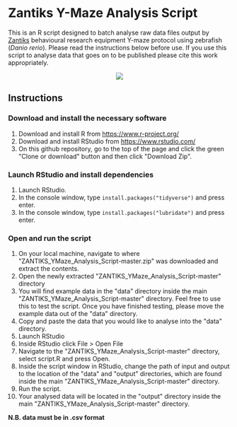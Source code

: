 # Zantiks Y-Maze Analysis Script
This is an R script designed to batch analyse raw data files output by [Zantiks](https://zantiks.com/) behavioural research equipment Y-maze protocol using zebrafish (*Danio rerio*). Please read the instructions below before use. If you use this script to analyse data that goes on to be published please cite this work appropriately.

<p align="center">
<img src="https://github.com/thejamesclay/ZANTIKS_YMaze_Analysis_Script/blob/master/Y_zones.png">
</p>

## Instructions

### Download and install the necessary software

1. Download and install R from  https://www.r-project.org/ 
2. Download and install RStudio from https://www.rstudio.com/
3. On this github repository, go to the top of the page and click the green "Clone or download" button and then click "Download Zip".

### Launch RStudio and install dependencies

1. Launch RStudio.
2. In the console window, type `install.packages("tidyverse")` and press enter.
3. In the console window, type `install.packages("lubridate")` and press enter.

### Open and run the script

1. On your local machine, navigate to where "ZANTIKS_YMaze_Analysis_Script-master.zip" was downloaded and extract the contents.
2. Open the newly extracted "ZANTIKS_YMaze_Analysis_Script-master" directory
3. You will find example data in the "data" directory inside the main "ZANTIKS_YMaze_Analysis_Script-master" directory. Feel free to use this to test the script. Once you have finished testing, please move the example data out of the "data" directory.
4. Copy and paste the data that you would like to analyse into the "data" directory.
5. Launch RStudio
6. Inside RStudio click File > Open File 
7. Navigate to the "ZANTIKS_YMaze_Analysis_Script-master" directory, select script.R and press Open.
8. Inside the script window in RStudio, change the path of input and output to the location of the "data" and "output" directories, which are found inside the main "ZANTIKS_YMaze_Analysis_Script-master" directory.
9. Run the script.
10. Your analysed data will be located in the "output" directory inside the main "ZANTIKS_YMaze_Analysis_Script-master" directory.

**N.B. data must be in .csv format**

